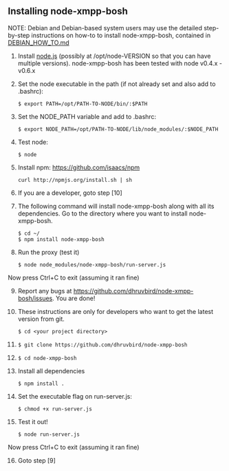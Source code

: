 ## Installing node-xmpp-bosh


NOTE: Debian and Debian-based system users may use the detailed
step-by-step instructions on how-to to install node-xmpp-bosh,
contained in [DEBIAN_HOW_TO.md](https://github.com/dhruvbird/node-xmpp-bosh/blob/master/DEBIAN_HOW_TO.md)

1. Install [node.js](http://nodejs.org/) (possibly at
/opt/node-VERSION so that you can have multiple
versions). node-xmpp-bosh has been tested with node v0.4.x - v0.6.x

2. Set the node executable in the path (if not already set and also
add to .bashrc):

    ```
    $ export PATH=/opt/PATH-TO-NODE/bin/:$PATH
    ```

3. Set the NODE_PATH variable and add to .bashrc:

    ```
    $ export NODE_PATH=/opt/PATH-TO-NODE/lib/node_modules/:$NODE_PATH
    ```

4. Test node:

    ```
    $ node
    ```

5. Install npm: https://github.com/isaacs/npm

    ```
    curl http://npmjs.org/install.sh | sh
    ```

6. If you are a developer, goto step [10]

7. The following command will install node-xmpp-bosh along with all
its dependencies. Go to the directory where you want to install
node-xmpp-bosh.

    ```
    $ cd ~/
    $ npm install node-xmpp-bosh
    ```

8. Run the proxy (test it)

    ```
    $ node node_modules/node-xmpp-bosh/run-server.js
    ```
Now press Ctrl+C to exit (assuming it ran fine)

9. Report any bugs at https://github.com/dhruvbird/node-xmpp-bosh/issues.
You are done!

10. These instructions are only for developers who want to get the
latest version from git.

    ```
    $ cd <your project directory>
    ```

11. ```$ git clone https://github.com/dhruvbird/node-xmpp-bosh```

12. ```$ cd node-xmpp-bosh```

13. Install all dependencies

    ```
    $ npm install .
    ```

14. Set the executable flag on run-server.js:

    ```
    $ chmod +x run-server.js
    ```

15. Test it out!

    ```
    $ node run-server.js
    ```
Now press Ctrl+C to exit (assuming it ran fine)

16. Goto step [9]

